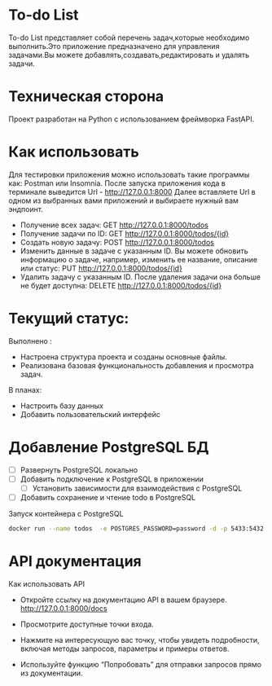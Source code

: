# To-do List 

To-do List представляет собой перечень задач,которые необходимо выполнить.Это приложение предназначено для управления задачами.Вы можете добавлять,создавать,редактировать и удалять задачи.

# Техническая сторона
Проект разработан на Python с использованием фреймворка FastAPI.


# Как использовать 
Для тестировки приложения можно использовать такие программы как: Postman или Insomnia.
После запуска приложения кода в терминале выведится Url - http://127.0.0.1:8000
Далее вставляете Url в одном из выбранных вами приложений и выбираете нужный вам эндпоинт.

- Получение всех задач: GET http://127.0.0.1:8000/todos
- Получение задачи по ID: GET http://127.0.0.1:8000/todos/{id}
- Создать новую задачу: POST http://127.0.0.1:8000/todos
- Изменить данные в задаче с указанным ID. Вы можете обновить информацию о задаче, например, изменить ее название, описание или статус: PUT http://127.0.0.1:8000/todos/{id}
- Удалить задачу с указанным ID. После удаления задачи она больше не будет доступна: DELETE http://127.0.0.1:8000/todos/{id}


# Текущий статус: 
Выполнено :
- Настроена структура проекта и созданы основные файлы.
- Реализована базовая функциональность добавления и просмотра задач.

В планах:
- Настроить базу данных
- Добавить пользовательский интерфейс
  

# Добавление PostgreSQL БД
- [ ] Развернуть PostgreSQL локально
- [ ] Добавить подключение к PostgreSQL в приложении
    - [ ] Установить зависимости для взаимодействия с PostgreSQL
- [ ] Добавить сохранение и чтение todo в PostgreSQL

Запуск контейнера с PostgreSQL
```bash
docker run --name todos  -e POSTGRES_PASSWORD=password -d -p 5433:5432 postgres
```

# API документация 

Как использовать API

- Откройте ссылку на документацию API в вашем браузере. http://127.0.0.1:8000/docs 

- Просмотрите доступные точки входа.

- Нажмите на интересующую вас точку, чтобы увидеть подробности, включая методы запросов, параметры и примеры ответов.

- Используйте функцию “Попробовать” для отправки запросов прямо из документации.


